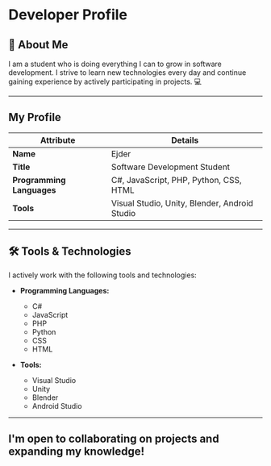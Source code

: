 # Developer Profile

## 📜 About Me
I am a student who is doing everything I can to grow in software development. I strive to learn new technologies every day and continue gaining experience by actively participating in projects. 💻

---

## My Profile

| **Attribute**             | **Details**                                      |
|---------------------------|--------------------------------------------------|
| **Name**                  | Ejder                                            |
| **Title**                 | Software Development Student                     |
| **Programming Languages** | C#, JavaScript, PHP, Python, CSS, HTML           |
| **Tools**                 | Visual Studio, Unity, Blender, Android Studio    |

---

## 🛠️ Tools & Technologies

I actively work with the following tools and technologies:

- **Programming Languages:**
  - C#
  - JavaScript
  - PHP
  - Python
  - CSS
  - HTML

- **Tools:**
  - Visual Studio
  - Unity
  - Blender
  - Android Studio

---

## I'm open to collaborating on projects and expanding my knowledge!

